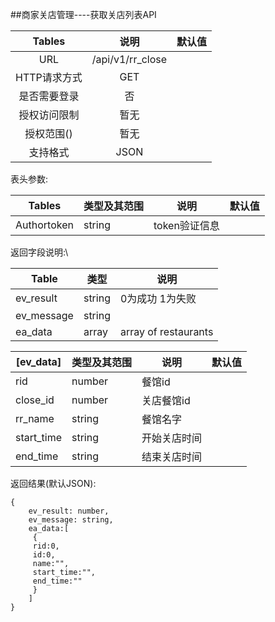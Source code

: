 ##商家关店管理----获取关店列表API

|  Tables  |        说明        | 默认值  |
| :------: | :--------------: | :--: |
|   URL    | /api/v1/rr_close |      |
| HTTP请求方式 |       GET        |      |
|  是否需要登录  |        否         |      |
|  授权访问限制  |        暂无        |      |
|  授权范围()  |        暂无        |      |
|   支持格式   |       JSON       |      |


表头参数:

| Tables      | 类型及其范围 | 说明        | 默认值  |
| ----------- | ------ | --------- | ---- |
| Authortoken | string | token验证信息 |      |


返回字段说明:\

| Table      | 类型     | 说明                   |
| ---------- | ------ | -------------------- |
| ev_result  | string | 0为成功 1为失败            |
| ev_message | string |                      |
| ea_data    | array  | array of restaurants |

| [ev_data]  | 类型及其范围 | 说明     | 默认值  |
| ---------- | ------ | ------ | ---- |
| rid        | number | 餐馆id   |      |
| close_id   | number | 关店餐馆id |      |
| rr_name    | string | 餐馆名字   |      |
| start_time | string | 开始关店时间 |      |
| end_time   | string | 结束关店时间 |      |

返回结果(默认JSON):
```
{
    ev_result: number,
    ev_message: string,
    ea_data:[
     {
     rid:0,
     id:0,
     name:"",
     start_time:"",
     end_time:""
     }
    ]
}
```

